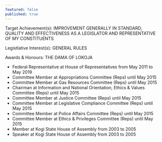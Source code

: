 ```yaml
---
featured: false
published: true
---
```

Target Achievement(s): IMPROVEMENT GENERALLY IN STANDARD, QUALITY AND EFFECTIVENESS AS A LEGISLATOR AND REPRESENTATIVE OF MY CONSTITUENTS

Legistlative Interest(s): GENERAL RULES

Awards & Honours: THE DAMA OF LOKOJA

* Federal Representative at House of Representatives from May 2011 to May 2019
* Committee Member at Appropriations Committee (Reps) until May 2015
* Committee Member at Gas Resources Committee (Reps) until May 2015
* Chairman at Information and National Orientation, Ethics & Values Committee (Reps) until May 2015
* Committee Member at Justice Committee (Reps) until May 2015
* Committee Member at Legislative Compliance Committee (Reps) until May 2015
* Committee Member at Police Affairs Committee (Reps) until May 2015
* Committee Member at Ethics & Privileges Committee (Reps) until May 2015
* Member at Kogi State House of Assembly from 2003 to 2005
* Speaker at Kogi State House of Assembly from 2003 to 2005

